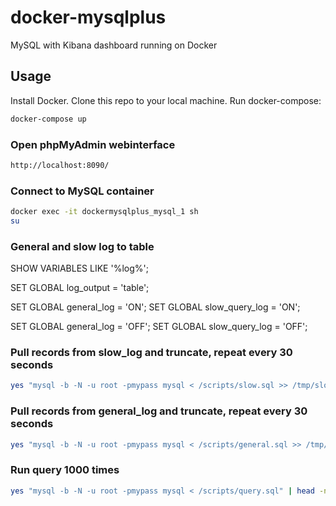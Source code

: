 # docker-mysqlplus
MySQL with Kibana dashboard running on Docker

## Usage
Install Docker. Clone this repo to your local machine. Run docker-compose: 
```bash
docker-compose up
```

### Open phpMyAdmin webinterface
```bash
http://localhost:8090/
```

### Connect to MySQL container
```bash
docker exec -it dockermysqlplus_mysql_1 sh
su
```

### General and slow log to table
SHOW VARIABLES LIKE '%log%';

SET GLOBAL log_output = 'table';

SET GLOBAL general_log = 'ON';
SET GLOBAL slow_query_log = 'ON';

SET GLOBAL general_log = 'OFF';
SET GLOBAL slow_query_log = 'OFF';


### Pull records from slow_log and truncate, repeat every 30 seconds
```bash
yes "mysql -b -N -u root -pmypass mysql < /scripts/slow.sql >> /tmp/slow.log" | parallel --jobs 1 --delay 30
```

### Pull records from general_log and truncate, repeat every 30 seconds
```bash
yes "mysql -b -N -u root -pmypass mysql < /scripts/general.sql >> /tmp/general.log" | parallel --jobs 1 --delay 30
```

### Run query 1000 times
```bash
yes "mysql -b -N -u root -pmypass mysql < /scripts/query.sql" | head -n 1000 | parallel
```
